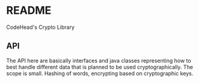 # README #

CodeHead's Crypto Library

## API ##

The API here are basically interfaces and java classes representing how
to best handle different data that is planned to be used cryptographically.
The scope is small. Hashing of words, encrypting based on cryptographic keys.

